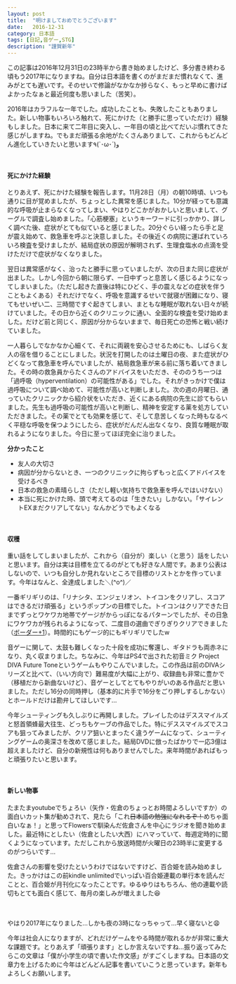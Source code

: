 ```yaml
---
layout: post
title:  "明けましておめでとうございます"
date:   2016-12-31
category: 日本語
tags: [日記,音ゲー,STG]
description: "謹賀新年"
---
```

この記事は2016年12月31日の23時半から書き始めましたけど、多分書き終わる頃もう2017年になりますね。自分は日本語を書くのがまだまだ慣れなくて、進みがとても遅いです。そのせいで修論がなかなか捗らなく、もっと早めに書けばよかったなぁと最近何度も思いました（苦笑）。

2016年はカラフルな一年でした。成功したことも、失敗したこともありました。新しい物事もいろいろ触れて、死にかけた（と勝手に思っていただけ）経験もしました。日本に来て二年目に突入し、一年目の頃と比べてだいぶ慣れてきた感じがしますね。でもまだ頑張る余地がたくさんありまして、これからもどんどん進化していきたいと思います٩(`･ω･´)و

<br />

#### 死にかけた経験

とりあえず、死にかけた経験を報告します。11月28日（月）の朝10時頃、いつも通りに目が覚めましたが、ちょっとした異常を感じました。10分が経っても意識的な呼吸が止まらなくなってしまい、やはりどこかがおかしいと思いまして、グーグルで調査し始めました。「心筋梗塞」というキーワードに引っかかり、詳しく調べた後、症状がとても似ていると感じました。20分ぐらい経ったら手と足が震え始めて、救急車を呼ぶと決意しました。その後近くの病院に運ばれていろいろ検査を受けましたが、結局症状の原因が解明されず、生理食塩水の点滴を受けただけで症状がなくなりました。

翌日は異常感がなく、治ったと勝手に思っていましたが、次の日また同じ症状が出ました。しかし今回から朝に限らず、一日中ずっと息苦しく感じるようになってしまいました。（ただし起きた直後は特にひどく、手の震えなどの症状を伴うこともよくある）それだけでなく、呼吸を意識するせいで就寝が困難になり、寝てもせいぜい二、三時間ですぐ起きてしまい、まともな睡眠が取れない日々が続けていました。その日から近くのクリニックに通い、全面的な検査を受け始めました。だけど前と同じく、原因が分からないままで、毎日死亡の恐怖と戦い続けていました。

一人暮らしでなかなか心細くて、それに両親を安心させるためにも、しばらく友人の宿を借りることにしました。状況を打開したのは土曜日の夜、また症状がひどくなって救急車を呼んでいましたが、結局救急車が来る前に落ち着いてきました。その時の救急員からたくさんのアドバイスをいただき、そののうち一つは「過呼吸（hyperventilation）の可能性がある」でした。それがきっかけで僕は過呼吸について調べ始めて、可能性が高いと判断しました。次の週の月曜日、通っていたクリニックから紹介状をいただき、近くにある病院の先生に診てもらいました。先生も過呼吸の可能性が高いと判断し、精神を安定する薬を処方していただきました。その薬でとても効果を感じて、そして息苦しくなった時もなるべく平穏な呼吸を保つようにしたら、症状がだんだん出なくなり、良質な睡眠が取れるようになりました。今日に至ってほぼ完全に治りました。

**分かったこと**

* 友人の大切さ
* 病因が分からないとき、一つのクリニックに拘らずもっと広くアドバイスを受けるべき
* 日本の救急の素晴らしさ（ただし軽い気持ちで救急車を呼んではいけない）
* 本当に死にかけた時、頭で考えてるのは「生きたい」しかない。「サイレントEXまだクリアしてない」なんかどうでもよくなる

<br />

#### 収穫

重い話をしてしまいましたが、これから（自分が）楽しい（と思う）話をしたいと思います。自分は実は目標を立てるのがとても好きな人間です。あまり公表はしないので、いつも自分しか見れないところで目標のリストとかを作っています。今年はなんと、全達成しました＼(^o^)／

一番ギリギリのは、「リナシタ、エンジェリオン、トイコンをクリアし、スコアはできるだけ頑張る」というポップンの目標でした。トイコンはクリアできた日までずっとワケワカ地帯でゲージがからっぽになるパターンでしたが、その日急にワケワカが残られるようになって、二度目の選曲でぎりぎりクリアできました（[ボーダー+1](https://twitter.com/ssdh233/status/813351707547607040)）。時間的にもゲージ的にもギリギリでしたw

音ゲーに関して、太鼓も難しくなった十段を成功に奪還し、ギタドラも両赤ネになり、丸く収まりました。ちなみに、今年はPS4で出された初音ミク Project DIVA Future Toneというゲームもやりこんでいました。この作品は前のDIVAシリーズと比べて、（いい方向で）難易度が大幅に上がり、収録曲も非常に豊かで（移植だから新曲ないけど）、音ゲーとしてとてもやりがいのある作品だと思いました。ただし16分の同時押し（基本的に片手で16分をごり押しするしかない）とホールドだけは勘弁してほしいです…

今年シューティングも久しぶりに再開しました。プレイしたのはデススマイルズと怒首領蜂最大往生、どっちもケーブの作品でした。特にデススマイルズでスコアも狙ってみましたが、クリア狙いとまったく違うゲームになって、シューティングゲームの奥深さを改めて感じました。結局DVDに倣ったばかりで一応3億は超えましたけど、自分の新規性は何もありませんでした。来年時間があればもっと頑張りたいと思います。

<br />

#### 新しい物事

たまたまyoutubeでちょろい（矢作・佐倉のちょっとお時間よろしいですか）の面白いカット集が勧めされて、見たら「これ~~日本語の勉強になれるぞ！~~めちゃ面白いなぁ！」と思ってFlowersで馴染んだ佐倉さんを中心にラジオを聞き始めました。最近特にとしたい（佐倉としたい大西）にハマっていて、毎週定時的に聞くようになっています。ただしこれから放送時間が火曜日の23時半に変更するのがつらいです…

佐倉さんの影響を受けたというわけではないですけど、百合姫を読み始めました。きっかけはこの前kindle unlimitedでいっぱい百合姫連載の単行本を読んだことと、百合姫が月刊化になったことです。ゆるゆりはもちろん、他の連載や読切もとても面白く感じて、毎月の楽しみが増えました😆

<br />
<br />
やはり2017年になりました…しかも夜の3時になっちゃって…早く寝ないと😩

今年は社会人になりますが、どれだけゲームをやる時間が取れるかが非常に重大な課題です。とりあえず「頑張ります」としか言えないですね…振り返ってみたらこの文章は「僕が小学生の頃で書いた作文感」がすごくしますね。日本語の文章力を上げるために今年はどんどん記事を書いていこうと思っています。新年もよろしくお願いします。